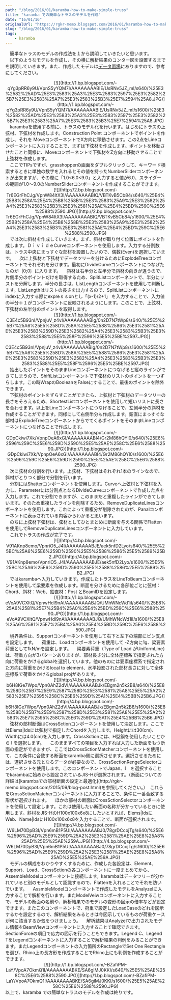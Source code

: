 ```yaml
---
path: "/blog/2016/01/karamba-how-to-make-simple-truss"
title: "karamba での簡単なトラスのモデルを作成"
date: "16/01/16"
originalUrl: "https://rgkr-memo.blogspot.com/2016/01/karamba-how-to-make-simple-truss.html"
slug: "/blog/2016/01/karamba-how-to-make-simple-truss"
tags:
    - karamba
---
```

　簡単なトラスのモデルの作成法を１から説明していきたいと思います。  
　以下のようなモデルを作成し、その横に解析結果のコンター図を設置するまでを説明していきます。また、作成したモデルは[データ置場](http://rgkr-memo.blogspot.jp/p/blog-page_4.html)にありますので、参考にしてください。  

<div class="separator" style="clear: both; text-align: center;">[![](http://1.bp.blogspot.com/-qYg3pRR6y9U/VpnS5yYQM7I/AAAAAAAABIE/UsRNv5JZ_mI/s640/%25E3%2582%25AD%25E3%2583%25A3%25E3%2583%2597%25E3%2582%25B7%25E3%2583%25A7%25E3%2583%25B3%25E7%2594%25A8.JPG)](http://1.bp.blogspot.com/-qYg3pRR6y9U/VpnS5yYQM7I/AAAAAAAABIE/UsRNv5JZ_mI/s1600/%25E3%2582%25AD%25E3%2583%25A3%25E3%2583%2597%25E3%2582%25B7%25E3%2583%25A7%25E3%2583%25B3%25E7%2594%25A8.JPG)</div><div style="text-align: center;"></div>  
<div style="text-align: left;">　karambaを使用する前に、トラスのモデル化を行います。はじめにトラスの上弦材、下弦材を作成します。Construction Point コンポーネントでポイントを作成し、それを MoveコンポーネントでX方向に移動させます。この2点をLineコンポーネントに入力することで、まずは下弦材を作成します。ポイントを移動させたことと同様に、Moveコンポーネントで下弦材をZ方向に移動させることで上弦材を作成します。</div><div style="text-align: left;">　ここでTIPsですが、grasshopperの画面をダブルクリックして、キーワード検索するときに単独の数字を入れるとその値を持ったNumberSliderコンポーネントが出来ますが、その際に「1.0<6.0<9.0」と入力すると値が6.0、スライダーの範囲が1.0～9.0のNumberSliderコンポーネントを作成することができます。</div><div style="text-align: left;">  
</div><div class="separator" style="clear: both; text-align: center;">[![](http://2.bp.blogspot.com/-Tr6EGrFhCJg/VpnW84ltX3I/AAAAAAAABIQ/VBTKvB5Cb84/s640/%25E4%25B8%258A%25E4%25B8%258B%25E3%2583%25A9%25E3%2582%25A4%25E3%2583%25B3%25E3%2581%25AE%25E4%25BD%259C%25E6%2588%2590.JPG)](http://2.bp.blogspot.com/-Tr6EGrFhCJg/VpnW84ltX3I/AAAAAAAABIQ/VBTKvB5Cb84/s1600/%25E4%25B8%258A%25E4%25B8%258B%25E3%2583%25A9%25E3%2582%25A4%25E3%2583%25B3%25E3%2581%25AE%25E4%25BD%259C%25E6%2588%2590.JPG)</div><div style="text-align: left;">  
</div><div style="text-align: left;">　では次に斜材を作成していきます。まず、斜材が取り付く位置にポイントを作成します。ＤｉｖｉｄｅCurveコンポーネントを使用します。入力する分割数は、トラス中央にまっすぐな部材を設置したいので、偶数(Even)を選択しています。  
　次に上弦材と下弦材でデータツリーを分けるためにExplodeTreeコンポーネントでそれぞれを分けます。最初にDivideCurveコンポーネントにつなげたものが｛0;0｝に入ります。  
　斜材は右半分と左半分で斜材の向きが違うので、片側半分のポイントだけを取得するため、SplitListコンポーネントで、半分にリストを分解します。半分の長さは、ListLengthコンポーネントを使用して判断します。ListLengthはリストの長さを出力するので、SplitListコンポーネントにindexに入力する際にexpreｓｓonとし「(x-1)/2+1」 を入力することで、入力値の半分＋１がコンポーネントに反映されるようにします。このことで、上弦材、下弦材の左半分のポイントを取得します。  

<div class="separator" style="clear: both; text-align: center;">[![](http://1.bp.blogspot.com/-C3E4c5B93nI/VpnjuV_z4vI/AAAAAAAABIg/0n2D7N7tWp8/s640/%25E5%25B7%25A6%25E5%258D%258A%25E5%2588%2586%25E3%2581%25AE%25E3%2583%259D%25E3%2582%25A4%25E3%2583%25B3%25E3%2583%2588%25E5%258F%2596%25E5%25BE%2597.JPG)](http://1.bp.blogspot.com/-C3E4c5B93nI/VpnjuV_z4vI/AAAAAAAABIg/0n2D7N7tWp8/s1600/%25E5%25B7%25A6%25E5%258D%258A%25E5%2588%2586%25E3%2581%25AE%25E3%2583%259D%25E3%2582%25A4%25E3%2583%25B3%25E3%2583%2588%25E5%258F%2596%25E5%25BE%2597.JPG)</div><div class="separator" style="clear: both; text-align: center;">  
</div><div class="separator" style="clear: both; text-align: left;">　抽出したポイントをそのままLineコンポーネントにつなげると縦のラインができてしまうので、ShiftListコンポーネントで下弦材のリストのポイントを一つずらします。この時WrapのBooleanをFalseにすることで、最後のポイントを除外できます。</div><div class="separator" style="clear: both; text-align: left;">　下弦材のポイントをずらすことができたら、上弦材と下弦材のデータツリーの長さをそろえるため、ShortestListコンポーネントを使用して短いリストに長さを合わせます。以上をLineコンポーネントにつなげることで、左側半分の斜材を作成することができます。同様にして右側半分も作成します。鉛直にまっすぐな部材はExplodeTreeコンポーネントからでてくるポイントをそのままLineコンポーネントにつなげることで作成します。</div><div class="separator" style="clear: both; text-align: left;">  
</div><div class="separator" style="clear: both; text-align: center;"></div><div class="separator" style="clear: both; text-align: center;">[![](http://1.bp.blogspot.com/-GDpCkiwi7Xk/VpnpOeA6xGI/AAAAAAAABI4/Gr2M86hQYl0/s640/%25E6%2596%259C%25E6%259D%2590%25E5%25AE%258C%25E6%2588%2590.JPG)](http://1.bp.blogspot.com/-GDpCkiwi7Xk/VpnpOeA6xGI/AAAAAAAABI4/Gr2M86hQYl0/s1600/%25E6%2596%259C%25E6%259D%2590%25E5%25AE%258C%25E6%2588%2590.JPG)</div><div class="separator" style="clear: both; text-align: center;">  
</div><div class="separator" style="clear: both; text-align: left;">　次に弦材の分割を行います。上弦材、下弦材はそれぞれ1本のラインなので、斜材がとりつく部分で分割を行います。</div><div class="separator" style="clear: both; text-align: left;">　分割にはShatterコンポーネントを使用します。Curveへ上弦材と下弦材を入力し、Parameterには分割点となるDivideCurveコンポーネントで作成した点を入力します。これで分割できますが、このままだと重複したラインができてしまいます。そのため重複したラインを削除するため、RemoveDuplicateLinesコンポーネントを使用します。これによって重複分が削除されたのが、Panalコンポーネントに表示されている内容からわかると思います。</div><div class="separator" style="clear: both; text-align: left;">　のちに上弦材下弦材は、弦材としてひとまとめに断面を与える関係でFlattenを使用してRemoveDuplicateLinesコンポーネントに入力しています。</div><div class="separator" style="clear: both; text-align: left;">　これでトラスの作成が完了です。</div>  
<div class="separator" style="clear: both; text-align: center;">[![](http://4.bp.blogspot.com/-V91AKnp8emo/VpnriO5_J4I/AAAAAAAABJE/aek5nfD2Lyo/s640/%25E5%25BC%25A6%25E6%259D%2590%25E5%2588%2586%25E5%2589%25B2.JPG)](http://4.bp.blogspot.com/-V91AKnp8emo/VpnriO5_J4I/AAAAAAAABJE/aek5nfD2Lyo/s1600/%25E5%25BC%25A6%25E6%259D%2590%25E5%2588%2586%25E5%2589%25B2.JPG)</div>  
</div><div style="text-align: left;">　ではkarambaへ入力していきます。作成したトラスをLineToBeamコンポーネントを使用して梁要素を作成します。断面を分けるために各部位ごとに弦材：Chord、斜材：Web、鉛直材：Post とBeamIDを設定します。</div><div style="text-align: left;">  
<div class="separator" style="clear: both; text-align: center;">[![](http://1.bp.blogspot.com/-eVoA9VCXltQ/VpnwHdl9nAI/AAAAAAAABJQ/UMhWNcWd1iI/s640/%25E8%25A6%2581%25E7%25B4%25A0%25E4%25BD%259C%25E6%2588%2590.JPG)](http://1.bp.blogspot.com/-eVoA9VCXltQ/VpnwHdl9nAI/AAAAAAAABJQ/UMhWNcWd1iI/s1600/%25E8%25A6%2581%25E7%25B4%25A0%25E4%25BD%259C%25E6%2588%2590.JPG)</div>  
</div><div style="text-align: left;">　境界条件は、Supportコンポーネントを使用して右下と左下の端部にピン支点を設定します。  
　荷重は、Loadコンポーネントを使用して -Z方向に1g、梁要素荷重として1kN/mを設定します。  
　梁要素荷重（Type of Load がUniformLine）は、荷重方向が3パターンありますが、部材長さ分に全体座標系で指定された方向に荷重をかけるglobalを選択しています。他のものには要素座標系で指定された方向に荷重をかけるlocal to element、水平投影された部材長さに対して全体座標系で荷重をかけるglobal projがあります。</div><div style="text-align: left;">  
<div class="separator" style="clear: both; text-align: center;"></div><div class="separator" style="clear: both; text-align: center;">[![](http://4.bp.blogspot.com/-b6H8IGe7Wpo/Vpn0AhZ2dVI/AAAAAAAABJk/EBgm2n5k2B8/s640/%25E8%258D%25B7%25E9%2587%258D%25E3%2581%25A8%25E5%25A2%2583%25E7%2595%258C%25E6%259D%25A1%25E4%25BB%25B6.JPG)](http://4.bp.blogspot.com/-b6H8IGe7Wpo/Vpn0AhZ2dVI/AAAAAAAABJk/EBgm2n5k2B8/s1600/%25E8%258D%25B7%25E9%2587%258D%25E3%2581%25A8%25E5%25A2%2583%25E7%2595%258C%25E6%259D%25A1%25E4%25BB%25B6.JPG)</div><div style="text-align: center;">  
</div></div><div style="text-align: left;">　弦材の部材断面はCrossSctionコンポーネントを使用して決定します。ここではElems|Idsには弦材で指定したChordを入力します。Heightには30(cm)、Widthには4.0(cm)を入力します。CrossSctionには、H型鋼を使用したいことから I を選択します。  
　このまますべての項目を入力すれば入力した断面をもつ断面の指定ができますが、ここではCrossSctionMatcherコンポーネントを使用して、この条件に合致する断面をkaramba側に選択させます。選択させるためには、選択させる元となるデータが必要なので、CrossSectionRengeSelectorコンポーネントを使用します。このコンポーネントでJapan、I　を選択することでkarambaに始めから設定されているJIS-Hが選択されます。（断面についての詳細は[karambaでの部材断面の設定と最適化](http://rgkr-memo.blogspot.com/2015/09/blog-post.html)を参照してください。）　これらをCrossSctionMatcherコンポーネントに入力することで、条件に一番合致する形状が選択されます。  
　ほかの部材の断面はCrossSctionSelectorコンポーネントを使用して設定します。これは使用したい断面の名称が分かっているときに使用します。斜材をJIS-HのH100x100x6x8にしたいとすれば、Elems|IdsにWeb、Name|IdsにH100x100x6x8を入力することで、断面が選択されます。  

<div class="separator" style="clear: both; text-align: center;">[![](http://4.bp.blogspot.com/-W6LM70DpB3I/Vpn6mB1P5UI/AAAAAAAABJ0/78grDCcojTg/s640/%25E6%2596%25AD%25E9%259D%25A2%25E3%2581%25AE%25E8%25A8%25AD%25E5%25AE%259A.JPG)](http://4.bp.blogspot.com/-W6LM70DpB3I/Vpn6mB1P5UI/AAAAAAAABJ0/78grDCcojTg/s1600/%25E6%2596%25AD%25E9%259D%25A2%25E3%2581%25AE%25E8%25A8%25AD%25E5%25AE%259A.JPG)</div><div style="text-align: center;">  
</div>  
　モデルの構成をわかりやすくするために、作成した各設定は、Element、Support、Load、CrossSctionの各コンポーネントに一度まとめてから、AssembleModelコンポーネントに接続します。karambaはデータツリーが分かれていると別のモデルとして認識するので、Flattenを入れることでそれを防いでいます。  
　AssmbleModelコンポーネントで作成したモデルをAnalyzeⅠに入力することで解析を行います。またModelVeiwコンポーネントに入力することで、モデルの断面の名前や、解析結果でのモデルの変形の図示の倍率などが設定できます。またこのコンポーネントで、荷重で設定したLoadCaseのどれを図示するかを設定するので、解析結果をみるときは今図示しているものが荷重ケースが何に該当するか気をつけましょう。  
　解析結果はAnalyzeⅠで出力されたモデル情報をBeamViewコンポーネントに入力することで確認できます。SectionForceの項目で応力の図示を行うこともできます。Legend C、Legend TをLegendコンポーネントに入力することで解析結果の判例をみることができます。またLegendコンポーネントの入力箇所のRectangleでSet One Rectangleを選び、Rhino上の長方形を作成することでRhino上にも判例を作成することができます。  

<div class="separator" style="clear: both; text-align: center;">[![](http://1.bp.blogspot.com/-BZafiPM-LaY/VpoA7OkmQ1I/AAAAAAAABKE/SA6giMJ0KKI/s640/%25E5%25AE%258C%25E6%2588%2590.JPG)](http://1.bp.blogspot.com/-BZafiPM-LaY/VpoA7OkmQ1I/AAAAAAAABKE/SA6giMJ0KKI/s1600/%25E5%25AE%258C%25E6%2588%2590.JPG)</div><div style="text-align: center;">  
</div><div style="text-align: left;">以上で、karamba での簡単なトラスのモデルを作成は終りです。</div></div>